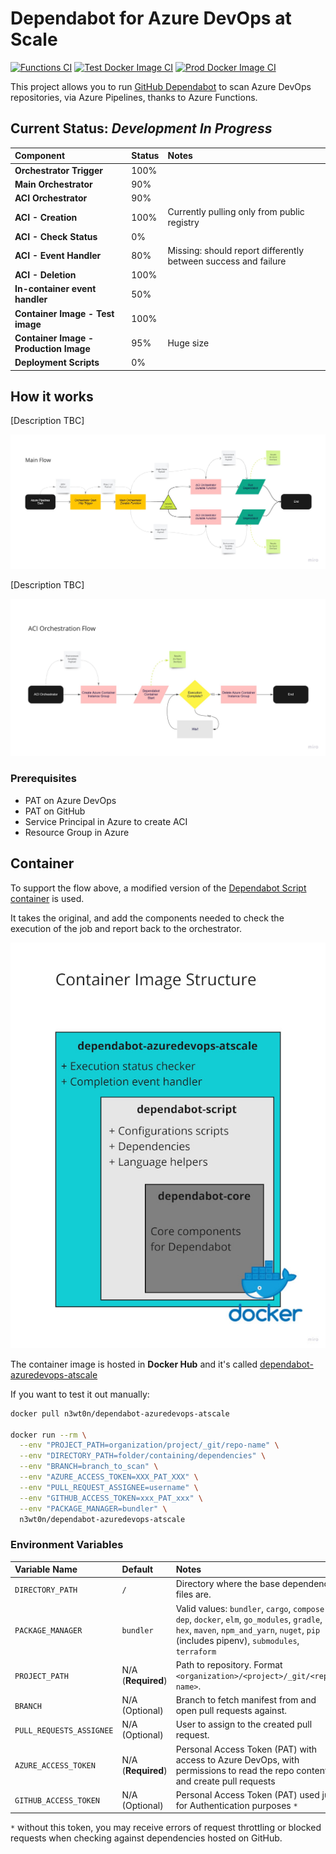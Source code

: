 # Dependabot for Azure DevOps at Scale
[![Functions CI](https://github.com/n3wt0n/Dependabot-for-Azure-DevOps-at-Scale/actions/workflows/functions-ci.yml/badge.svg)](https://github.com/n3wt0n/Dependabot-for-Azure-DevOps-at-Scale/actions/workflows/functions-ci.yml)
[![Test Docker Image CI](https://github.com/n3wt0n/Dependabot-for-Azure-DevOps-at-Scale/actions/workflows/build-test-image.yml/badge.svg)](https://github.com/n3wt0n/Dependabot-for-Azure-DevOps-at-Scale/actions/workflows/build-test-image.yml)
[![Prod Docker Image CI](https://github.com/n3wt0n/Dependabot-for-Azure-DevOps-at-Scale/actions/workflows/build-prod-image.yml/badge.svg)](https://github.com/n3wt0n/Dependabot-for-Azure-DevOps-at-Scale/actions/workflows/build-prod-image.yml)

This project allows you to run [GitHub Dependabot](https://docs.github.com/en/code-security/supply-chain-security/managing-vulnerabilities-in-your-projects-dependencies/about-alerts-for-vulnerable-dependencies) to scan Azure DevOps repositories, via Azure Pipelines, thanks to Azure Functions.

## Current Status: _Development In Progress_

Component                               | Status| Notes
:-----                                  | :-----| :-----
__Orchestrator Trigger__                | 100%  |
__Main Orchestrator__                   | 90%   |
__ACI Orchestrator__                    | 90%   |
__ACI - Creation__                      | 100%  | Currently pulling only from public registry
__ACI - Check Status__                  | 0%    |
__ACI - Event Handler__                 | 80%   | Missing: should report differently between success and failure
__ACI - Deletion__                      | 100%  |
__In-container event handler__          | 50%   |
__Container Image - Test image__        | 100%  |
__Container Image - Production Image__  | 95%   | Huge size
__Deployment Scripts__                  | 0%    |

## How it works

[Description TBC]

![Main Flow](/assets/Main_Flow.jpg)

[Description TBC]

![ACI Orchestrator Flow](/assets/ACI_Orchestration_Flow.jpg)

### Prerequisites

- PAT on Azure DevOps
- PAT on GitHub
- Service Principal in Azure to create ACI
- Resource Group in Azure

## Container

To support the flow above, a modified version of the [Dependabot Script container](https://github.com/dependabot/dependabot-script) is used.

It takes the original, and add the components needed to check the execution of the job and report back to the orchestrator.

![Main Flow](/assets/Container_Structure.jpg)

The container image is hosted in __Docker Hub__ and it's called [dependabot-azuredevops-atscale](https://hub.docker.com/r/n3wt0n/dependabot-azuredevops-atscale)

If you want to test it out manually:

```bash
docker pull n3wt0n/dependabot-azuredevops-atscale

docker run --rm \
  --env "PROJECT_PATH=organization/project/_git/repo-name" \
  --env "DIRECTORY_PATH=folder/containing/dependencies" \
  --env "BRANCH=branch_to_scan" \
  --env "AZURE_ACCESS_TOKEN=XXX_PAT_XXX" \
  --env "PULL_REQUEST_ASSIGNEE=username" \
  --env "GITHUB_ACCESS_TOKEN=xxx_PAT_xxx" \
  --env "PACKAGE_MANAGER=bundler" \
  n3wt0n/dependabot-azuredevops-atscale
```

### Environment Variables

Variable Name             | Default          | Notes
:------------             | :--------------- | :----
`DIRECTORY_PATH`          | `/`              | Directory where the base dependency files are.
`PACKAGE_MANAGER`         | `bundler`        | Valid values: `bundler`, `cargo`, `composer`, `dep`, `docker`, `elm`,  `go_modules`, `gradle`, `hex`, `maven`, `npm_and_yarn`, `nuget`, `pip` (includes pipenv), `submodules`, `terraform`
`PROJECT_PATH`            | N/A (__Required__) | Path to repository. Format `<organization>/<project>/_git/<repo-name>`.
`BRANCH`                  | N/A (Optional) | Branch to fetch manifest from and open pull requests against.
`PULL_REQUESTS_ASSIGNEE`  | N/A (Optional) | User to assign to the created pull request.
`AZURE_ACCESS_TOKEN`      | N/A (__Required__) | Personal Access Token (PAT) with access to Azure DevOps, with permissions to read the repo content and create pull requests
`GITHUB_ACCESS_TOKEN`     | N/A (Optional) | Personal Access Token (PAT) used just for Authentication purposes `*`

`*` without this token, you may receive errors of request throttling or blocked requests when checking against dependencies hosted on GitHub.
